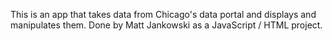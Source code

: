 This is an app that takes data from Chicago's data portal and displays and manipulates them.
Done by Matt Jankowski as a JavaScript / HTML project.
